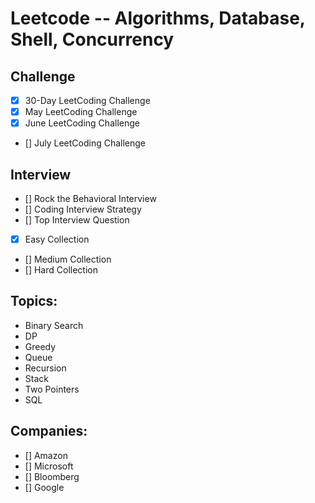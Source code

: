 # Leetcode -- Algorithms, Database, Shell, Concurrency


## Challenge
- [x] 30-Day LeetCoding Challenge  
- [x] May LeetCoding Challenge  
- [x] June LeetCoding Challenge  
- [] July LeetCoding Challenge


## Interview
- [] Rock the Behavioral Interview
- [] Coding Interview Strategy
- [] Top Interview Question
 - [x] Easy Collection
 - [] Medium Collection
 - [] Hard Collection


## Topics:
- Binary Search
- DP
- Greedy
- Queue
- Recursion
- Stack
- Two Pointers
- SQL


## Companies:
- [] Amazon
- [] Microsoft
- [] Bloomberg
- [] Google


